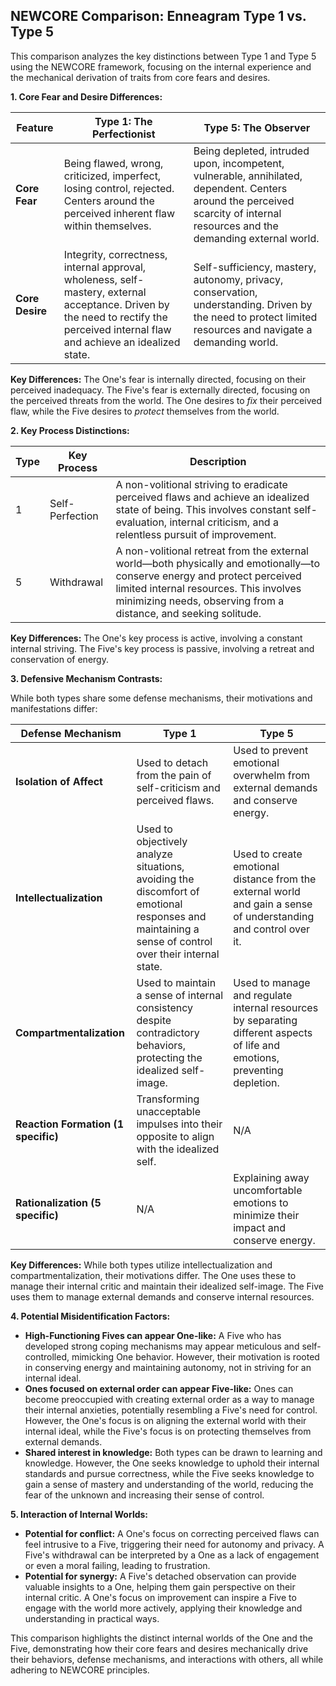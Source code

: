 ## NEWCORE Comparison: Enneagram Type 1 vs. Type 5

This comparison analyzes the key distinctions between Type 1 and Type 5 using the NEWCORE framework, focusing on the internal experience and the mechanical derivation of traits from core fears and desires.

**1. Core Fear and Desire Differences:**

| Feature | Type 1: The Perfectionist | Type 5: The Observer |
|---|---|---|
| **Core Fear** | Being flawed, wrong, criticized, imperfect, losing control, rejected.  Centers around the perceived inherent flaw within themselves. | Being depleted, intruded upon, incompetent, vulnerable, annihilated, dependent. Centers around the perceived scarcity of internal resources and the demanding external world. |
| **Core Desire** | Integrity, correctness, internal approval, wholeness, self-mastery, external acceptance. Driven by the need to rectify the perceived internal flaw and achieve an idealized state. | Self-sufficiency, mastery, autonomy, privacy, conservation, understanding. Driven by the need to protect limited resources and navigate a demanding world. |

**Key Differences:**  The One's fear is internally directed, focusing on their perceived inadequacy. The Five's fear is externally directed, focusing on the perceived threats from the world.  The One desires to *fix* their perceived flaw, while the Five desires to *protect* themselves from the world.

**2. Key Process Distinctions:**

| Type | Key Process | Description |
|---|---|---|
| 1 | Self-Perfection | A non-volitional striving to eradicate perceived flaws and achieve an idealized state of being. This involves constant self-evaluation, internal criticism, and a relentless pursuit of improvement. |
| 5 | Withdrawal | A non-volitional retreat from the external world—both physically and emotionally—to conserve energy and protect perceived limited internal resources. This involves minimizing needs, observing from a distance, and seeking solitude. |

**Key Differences:** The One's key process is active, involving a constant internal striving. The Five's key process is passive, involving a retreat and conservation of energy.

**3. Defensive Mechanism Contrasts:**

While both types share some defense mechanisms, their motivations and manifestations differ:

| Defense Mechanism | Type 1 | Type 5 |
|---|---|---|
| **Isolation of Affect** | Used to detach from the pain of self-criticism and perceived flaws. | Used to prevent emotional overwhelm from external demands and conserve energy. |
| **Intellectualization** | Used to objectively analyze situations, avoiding the discomfort of emotional responses and maintaining a sense of control over their internal state. | Used to create emotional distance from the external world and gain a sense of understanding and control over it. |
| **Compartmentalization** | Used to maintain a sense of internal consistency despite contradictory behaviors, protecting the idealized self-image. | Used to manage and regulate internal resources by separating different aspects of life and emotions, preventing depletion. |
| **Reaction Formation (1 specific)** | Transforming unacceptable impulses into their opposite to align with the idealized self. |  N/A |
| **Rationalization (5 specific)** | N/A | Explaining away uncomfortable emotions to minimize their impact and conserve energy. |

**Key Differences:**  While both types utilize intellectualization and compartmentalization, their motivations differ. The One uses these to manage their internal critic and maintain their idealized self-image. The Five uses them to manage external demands and conserve internal resources.

**4. Potential Misidentification Factors:**

* **High-Functioning Fives can appear One-like:**  A Five who has developed strong coping mechanisms may appear meticulous and self-controlled, mimicking One behavior. However, their motivation is rooted in conserving energy and maintaining autonomy, not in striving for an internal ideal.
* **Ones focused on external order can appear Five-like:** Ones can become preoccupied with creating external order as a way to manage their internal anxieties, potentially resembling a Five's need for control.  However, the One's focus is on aligning the external world with their internal ideal, while the Five's focus is on protecting themselves from external demands.
* **Shared interest in knowledge:** Both types can be drawn to learning and knowledge. However, the One seeks knowledge to uphold their internal standards and pursue correctness, while the Five seeks knowledge to gain a sense of mastery and understanding of the world, reducing the fear of the unknown and increasing their sense of control.

**5. Interaction of Internal Worlds:**

* **Potential for conflict:** A One's focus on correcting perceived flaws can feel intrusive to a Five, triggering their need for autonomy and privacy.  A Five's withdrawal can be interpreted by a One as a lack of engagement or even a moral failing, leading to frustration.
* **Potential for synergy:**  A Five's detached observation can provide valuable insights to a One, helping them gain perspective on their internal critic. A One's focus on improvement can inspire a Five to engage with the world more actively, applying their knowledge and understanding in practical ways.

This comparison highlights the distinct internal worlds of the One and the Five, demonstrating how their core fears and desires mechanically drive their behaviors, defense mechanisms, and interactions with others, all while adhering to NEWCORE principles.
